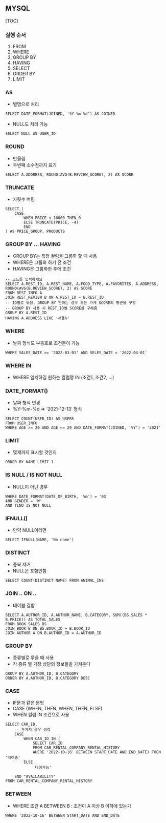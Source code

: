## MYSQL

[TOC]

### 실행 순서

1. FROM
2. WHERE
3. GROUP BY
4. HAVING
5. SELECT
6. ORDER BY
7. LIMIT



### AS

* 별명으로 처리

```mysql
SELECT DATE_FORMAT(JOINED, '%Y-%m-%d') AS JOINED
```

* NULL도 처리 가능

```mysql
SELECT NULL AS USER_ID
```



### ROUND

* 반올림
* 두번째 소수점까지 표기

```mysql
SELECT A.ADDRESS, ROUND(AVG(B.REVIEW_SCORE), 2) AS SCORE 
```



### TRUNCATE

* 자릿수 버림

```mysql
SELECT (
    CASE 
        WHEN PRICE < 10000 THEN 0
        ELSE TRUNCATE(PRICE, -4)
        END
) AS PRICE_GROUP, PRODUCTS
```





### GROUP BY ... HAVING

* GROUP BY는 특정 컬럼을 그룹화 할 때 사용
* WHERE은 그룹화 하기 전 조건
* HAVING은 그룹화한 후에 조건

```mysql
-- 코드를 입력하세요
SELECT A.REST_ID, A.REST_NAME, A.FOOD_TYPE, A.FAVORITES, A.ADDRESS, ROUND(AVG(B.REVIEW_SCORE), 2) AS SCORE 
FROM REST_INFO A
JOIN REST_REVIEW B ON A.REST_ID = B.REST_ID
-- ID별로 묶음, GROUP BY 안하는 경우 모든 가게 SCORE의 평균을 구함
-- GROUP BY 사용 시 REST_ID별 SCORE를 구해줌
GROUP BY A.REST_ID 
HAVING A.ADDRESS LIKE '서울%'
```



### WHERE 

* 날짜 형식도 부등호로 조건문이 가능

```mysql
WHERE SALES_DATE >= '2022-03-01' AND SELES_DATE < '2022-04-01'
```



### WHERE IN

* WHERE 일치하길 원하는 컬럼명 IN (조건1, 조건2, ...)



### DATE_FORMAT()

* 날짜 형식 변경
* %Y-%m-%d => '2021-12-13' 형식

```mysql
SELECT COUNT(USER_ID) AS USERS
FROM USER_INFO
WHERE AGE >= 20 AND AGE <= 29 AND DATE_FORMAT(JOINED, '%Y') = '2021'
```



### LIMIT

* 몇개까지 표시할 것인지

```mysql
ORDER BY NAME LIMIT 1
```



### IS NULL / IS NOT NULL

* NULL이 아닌 경우

```mysql
WHERE DATE_FORMAT(DATE_OF_BIRTH, '%m') = '03' 
AND GENDER = 'W'
AND TLNO IS NOT NULL
```



### IFNULL()

* 만약 NULL이라면

```mysql
SELECT IFNULL(NAME, 'No name')
```



### DISTINCT

* 중복 제거 
* NULL은 포함안함

```mysql
SELECT COUNT(DISTINCT NAME) FROM ANIMAL_INS
```



### JOIN .. ON .. 

* 테이블 결합

```mysql
SELECT A.AUTHOR_ID, A.AUTHOR_NAME, B.CATEGORY, SUM((BS.SALES * B.PRICE)) AS TOTAL_SALES
FROM BOOK_SALES BS
JOIN BOOK B ON BS.BOOK_ID = B.BOOK_ID
JOIN AUTHOR A ON B.AUTHOR_ID = A.AUTHOR_ID
```



### GROUP BY

* 종류별로 묶을 때 사용
* 각 종류 별 가장 상단의 정보들을 가져온다

```mysql
GROUP BY A.AUTHOR_ID, B.CATEGORY
ORDER BY A.AUTHOR_ID, B.CATEGORY DESC
```



### CASE

* IF문과 같은 문법
* CASE (WHEN, THEN, WHEN, THEN, ELSE)
* WHEN 컬럼 IN 조건으로 사용

```mysql
SELECT CAR_ID,
    -- 두가지 경우 생각
    CASE 
        WHEN CAR_ID IN (
            SELECT CAR_ID
            FROM CAR_RENTAL_COMPANY_RENTAL_HISTORY
            WHERE '2022-10-16' BETWEEN START_DATE AND END_DATE) THEN '대여중'
        ELSE
            '대여가능'
            
    END "AVAILABILITY"
FROM CAR_RENTAL_COMPANY_RENTAL_HISTORY
```





### BETWEEN

* WHERE 조건 A BETWEEN B : 조건이 A 이상 B 이하에 있는가

```
WHERE '2022-10-16' BETWEEN START_DATE AND END_DATE
```

